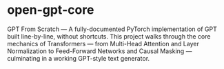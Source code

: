 # open-gpt-core
GPT From Scratch — A fully-documented PyTorch implementation of GPT built line-by-line, without shortcuts. This project walks through the core mechanics of Transformers — from Multi-Head Attention and Layer Normalization to Feed-Forward Networks and Causal Masking — culminating in a working GPT-style text generator.

